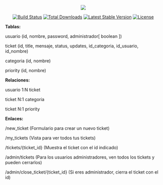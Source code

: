 <p align="center"><img src="https://laravel.com/assets/img/components/logo-laravel.svg"></p>

<p align="center">
<a href="https://travis-ci.org/laravel/framework"><img src="https://travis-ci.org/laravel/framework.svg" alt="Build Status"></a>
<a href="https://packagist.org/packages/laravel/framework"><img src="https://poser.pugx.org/laravel/framework/d/total.svg" alt="Total Downloads"></a>
<a href="https://packagist.org/packages/laravel/framework"><img src="https://poser.pugx.org/laravel/framework/v/stable.svg" alt="Latest Stable Version"></a>
<a href="https://packagist.org/packages/laravel/framework"><img src="https://poser.pugx.org/laravel/framework/license.svg" alt="License"></a>
</p>
<p>
    <strong>Tablas:</strong>
</p>
<p>
    usuario (id, nombre, password, administrador[ boolean ])
</p>
<p>
    ticket (id, title, mensaje, status, updates, id_categoria, id_usuario, id_nombre)
</p>
<p>
    categoria (id, nombre)
</p>
<p>
    priority (id, nombre)
</p>
<p>
    <strong>Relaciones:</strong>
</p>
<p>
    usuario 1:N ticket
</p>
<p>
    ticket N:1 categoria
</p>
<p>
    ticket N:1 priority
</p>
<p>
    <strong>Enlaces:</strong>
</p>
<p>
    /new_ticket (Formulario para crear un nuevo ticket)
</p>
<p>
    /my_tickets (Vista para ver todos tus tickets)
</p>
<p>
    /tickets/{ticket_id} (Muestra el ticket con el id indicado)
</p>
<p>
    /admin/tickets (Para los usuarios administradores, ven todos los tickets y pueden cerrarlos)
</p>
<p>
    /admin/close_ticket/{ticket_id} (Si eres administrador, cierra el ticket con el id)
</p>

